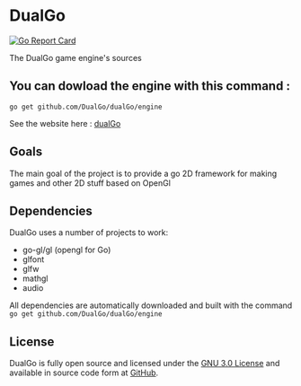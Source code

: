 # DualGo
[![Go Report Card](https://goreportcard.com/badge/github.com/DualGo/dualGo)](https://goreportcard.com/report/github.com/DualGo/dualGo)
 
The DualGo game engine's sources 

You can dowload the engine with this command :
----------------------------------------------
`go get github.com/DualGo/dualGo/engine`

See the website here : [dualGo](https://www.episprog.fr "")

## Goals
The main goal of the project is to provide a go 2D framework for making games and other 2D stuff based on OpenGl

## Dependencies 
DualGo uses a number of projects to work:

 - go-gl/gl (opengl for Go)
 - glfont
 - glfw
 - mathgl
 - audio 

All dependencies are automatically downloaded and built with the command `go get github.com/DualGo/dualGo/engine`

## License
DualGo is fully open source and licensed under the [GNU 3.0 License](http://www.gnu.org/licenses/) and available in source code form at [GitHub](https://https://github.com/DualGo/dualGo).
